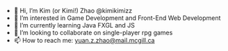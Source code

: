 - 👋 Hi, I’m Kim (or Kimi!) Zhao @kimikimizz
- 👀 I’m interested in Game Development and Front-End Web Development
- 🌱 I’m currently learning Java FXGL and JS
- 💞️ I’m looking to collaborate on single-player rpg games
- 📫 How to reach me: yuan.z.zhao@mail.mcgill.ca

<!---
kimikimizz/kimikimizz is a ✨ special ✨ repository because its `README.md` (this file) appears on your GitHub profile.
You can click the Preview link to take a look at your changes.
--->
